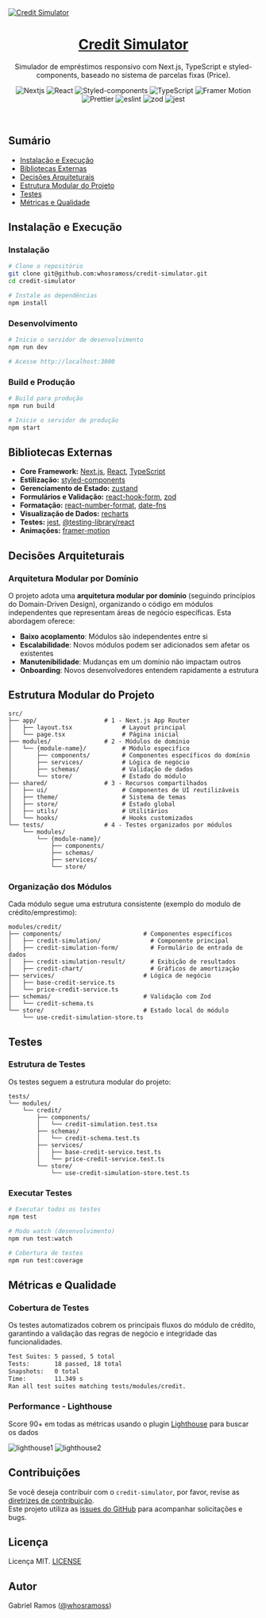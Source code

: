 <a href="https://github.com/whosramoss/credit-simulator">
  <img alt="Credit Simulator" src="./public/thumbnail.png" />
  <h1 align="center">Credit Simulator</h1>
</a>

<p align="center">
  Simulador de empréstimos responsivo com Next.js, TypeScript e styled-components, baseado no sistema de parcelas fixas (Price).
</p>

<div align="center">
  <img src="https://img.shields.io/badge/next.js-323330?style=for-the-badge&logo=nextdotjs&logoColor=white" alt="Nextjs">
  <img src="https://img.shields.io/badge/React-323330?style=for-the-badge&logo=React&logoColor=white" alt="React">
  <img src="https://img.shields.io/badge/Styled_Components-323330?style=for-the-badge&logo=styled-components&logoColor=white" alt="Styled-components">
  <img src="https://img.shields.io/badge/Typescript-323330?style=for-the-badge&logo=typescript&logoColor=white" alt="TypeScript">
  <img src="https://img.shields.io/badge/Framer%20Motion-323330?style=for-the-badge&logo=framer&logoColor=white" alt="Framer Motion">
  <img src="https://img.shields.io/badge/Prettier-323330?style=for-the-badge&logo=prettier&logoColor=white" alt="Prettier">
  <img src="https://img.shields.io/badge/eslint-323330?style=for-the-badge&logo=eslint&logoColor=white" alt="eslint">
  <img src="https://img.shields.io/badge/zod-323330?style=for-the-badge&logo=zod&logoColor=white" alt="zod">
  <img src="https://img.shields.io/badge/Jest-323330?style=for-the-badge&logo=Jest&logoColor=white" alt="jest">
</div>
<br/>

<br/>

## Sumário

-   [Instalação e Execução](#instalação-e-execução)
-   [Bibliotecas Externas](#bibliotecas-externas)
-   [Decisões Arquiteturais](#decisões-arquiteturais)
-   [Estrutura Modular do Projeto](#estrutura-modular-do-projeto)
-   [Testes](#testes)
-   [Métricas e Qualidade](#métricas-e-qualidade)

## Instalação e Execução

### Instalação

```bash
# Clone o repositório
git clone git@github.com:whosramoss/credit-simulator.git
cd credit-simulator

# Instale as dependências
npm install
```

### Desenvolvimento

```bash
# Inicie o servidor de desenvolvimento
npm run dev

# Acesse http://localhost:3000
```

### Build e Produção

```bash
# Build para produção
npm run build

# Inicie o servidor de produção
npm start
```

## Bibliotecas Externas

-   **Core Framework:** [Next.js](https://nextjs.org/), [React](https://react.dev/), [TypeScript](https://www.typescriptlang.org/)
-   **Estilização:** [styled-components](https://styled-components.com/)
-   **Gerenciamento de Estado:** [zustand](https://zustand-demo.pmnd.rs/)
-   **Formulários e Validação:** [react-hook-form](https://react-hook-form.com/), [zod](https://zod.dev/)
-   **Formatação:** [react-number-format](https://github.com/s-yadav/react-number-format), [date-fns](https://date-fns.org/)
-   **Visualização de Dados:** [recharts](https://recharts.org/)
-   **Testes:** [jest](https://jestjs.io/), [@testing-library/react](https://testing-library.com/docs/react-testing-library/intro/)
-   **Animações:** [framer-motion](https://www.framer.com/motion/)

## Decisões Arquiteturais

### Arquitetura Modular por Domínio

O projeto adota uma **arquitetura modular por domínio** (seguindo princípios do Domain-Driven Design), organizando o código em módulos independentes que representam áreas de negócio específicas. Esta abordagem oferece:

-   **Baixo acoplamento**: Módulos são independentes entre si
-   **Escalabilidade**: Novos módulos podem ser adicionados sem afetar os existentes
-   **Manutenibilidade**: Mudanças em um domínio não impactam outros
-   **Onboarding**: Novos desenvolvedores entendem rapidamente a estrutura

## Estrutura Modular do Projeto

```
src/
├── app/                   # 1 - Next.js App Router
│   ├── layout.tsx              # Layout principal
│   └── page.tsx                # Página inicial
├── modules/               # 2 - Módulos de domínio
│   └── {module-name}/          # Módulo especifico
│       ├── components/         # Componentes específicos do domínio
│       ├── services/           # Lógica de negócio
│       ├── schemas/            # Validação de dados
│       └── store/              # Estado do módulo
├── shared/                # 3 - Recursos compartilhados
│   ├── ui/                     # Componentes de UI reutilizáveis
│   ├── theme/                  # Sistema de temas
│   ├── store/                  # Estado global
│   ├── utils/                  # Utilitários
│   └── hooks/                  # Hooks customizados
└── tests/                 # 4 - Testes organizados por módulos
    └── modules/
        └── {module-name}/
            ├── components/
            ├── schemas/
            ├── services/
            └── store/
```

### Organização dos Módulos

Cada módulo segue uma estrutura consistente (exemplo do modulo de crédito/emprestimo):

```
modules/credit/
├── components/                       # Componentes específicos
│   ├── credit-simulation/              # Componente principal
│   ├── credit-simulation-form/         # Formulário de entrada de dados
│   ├── credit-simulation-result/       # Exibição de resultados
│   ├── credit-chart/                   # Gráficos de amortização
├── services/                         # Lógica de negócio
│   ├── base-credit-service.ts
│   └── price-credit-service.ts
├── schemas/                          # Validação com Zod
│   └── credit-schema.ts
└── store/                            # Estado local do módulo
    └── use-credit-simulation-store.ts
```

## Testes

### Estrutura de Testes

Os testes seguem a estrutura modular do projeto:

```
tests/
└── modules/
    └── credit/
        ├── components/
        │   └── credit-simulation.test.tsx
        ├── schemas/
        │   └── credit-schema.test.ts
        ├── services/
        │   ├── base-credit-service.test.ts
        │   └── price-credit-service.test.ts
        └── store/
            └── use-credit-simulation-store.test.ts
```

### Executar Testes

```bash
# Executar todos os testes
npm test

# Modo watch (desenvolvimento)
npm run test:watch

# Cobertura de testes
npm run test:coverage
```

## Métricas e Qualidade

### Cobertura de Testes

Os testes automatizados cobrem os principais fluxos do módulo de crédito, garantindo a validação das regras de negócio e integridade das funcionalidades.

```bash
Test Suites: 5 passed, 5 total
Tests:       18 passed, 18 total
Snapshots:   0 total
Time:        11.349 s
Ran all test suites matching tests/modules/credit.
```

### Performance - Lighthouse

Score 90+ em todas as métricas usando o plugin [Lighthouse](https://chromewebstore.google.com/detail/lighthouse/blipmdconlkpinefehnmjammfjpmpbjk) para buscar os dados

![lighthouse1](./docs//lighthouse1.png)
![lighthouse2](./docs//lighthouse2.png)

## Contribuições

Se você deseja contribuir com o `credit-simulator`, por favor, revise as [diretrizes de contribuição](https://github.com/whosramoss/credit-simulator/blob/master/CONTRIBUTING.md).  
Este projeto utiliza as [issues do GitHub](https://github.com/whosramoss/credit-simulator/issues) para acompanhar solicitações e bugs.

## Licença

Licença MIT. [LICENSE](./LICENSE)

## Autor

Gabriel Ramos ([@whosramoss](https://github.com/whosramoss))
